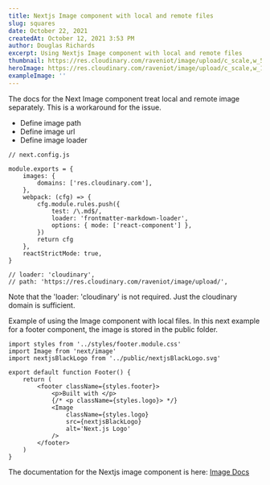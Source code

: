 ```yaml
---
title: Nextjs Image component with local and remote files
slug: squares
date: October 22, 2021
createdAt: October 12, 2021 3:53 PM
author: Douglas Richards
excerpt: Using Nextjs Image component with local and remote files
thumbnail: https://res.cloudinary.com/raveniot/image/upload/c_scale,w_500/v1619638137/squares_pwjy6f.jpg
heroImage: https://res.cloudinary.com/raveniot/image/upload/c_scale,w_1000/v1619638137/squares_pwjy6f.jpg
exampleImage: ''
---
```


The docs for the Next Image component treat local and remote image separately. This is a workaround for the issue.

- Define image path
- Define image url
- Define image loader

```
// next.config.js

module.exports = {
	images: {
		domains: ['res.cloudinary.com'],
	},
	webpack: (cfg) => {
		cfg.module.rules.push({
			test: /\.md$/,
			loader: 'frontmatter-markdown-loader',
			options: { mode: ['react-component'] },
		})
		return cfg
	},
	reactStrictMode: true,
}

// loader: 'cloudinary',
// path: 'https://res.cloudinary.com/raveniot/image/upload/',
```

Note that the 'loader: 'cloudinary' is not required. Just the cloudinary domain is sufficient.

Example of using the Image component with local files. In this next example for a footer component, the image is stored in the public folder.

```
import styles from '../styles/footer.module.css'
import Image from 'next/image'
import nextjsBlackLogo from '../public/nextjsBlackLogo.svg'

export default function Footer() {
	return (
		<footer className={styles.footer}>
			<p>Built with </p>
			{/* <p className={styles.logo}> */}
			<Image
				className={styles.logo}
				src={nextjsBlackLogo}
				alt='Next.js Logo'
			/>
		</footer>
	)
}
```

The documentation for the Nextjs image component is here: [Image Docs](https://nextjs.org/docs/advanced-features/custom-server-side-rendering#image-component)
